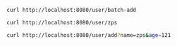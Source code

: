 ```bash
curl http://localhost:8080/user/batch-add
```

```bash
curl http://localhost:8080/user/zps
```

```bash
curl http://localhost:8080/user/add?name=zps&age=121
```